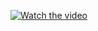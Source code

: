 [![Watch the video]([https://i.stack.imgur.com/Vp2cE.png)](https://youtu.be/vt5fpE0bzSY](https://drive.google.com/file/d/14ibG5Xj4tJ_czjZSei7cDW8rKumXvWKj/view?usp=drive_link)https://drive.google.com/file/d/14ibG5Xj4tJ_czjZSei7cDW8rKumXvWKj/view?usp=drive_link`)
